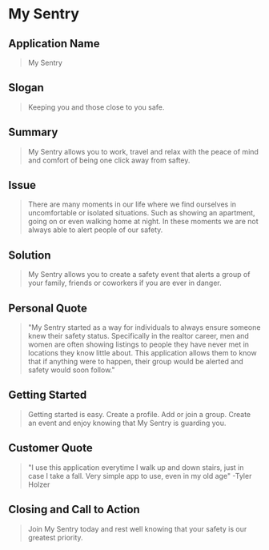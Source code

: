 # My Sentry #
 
## Application Name ##
  > My Sentry

## Slogan ##
  > Keeping you and those close to you safe.

## Summary ##
  > My Sentry allows you to work, travel and relax with the peace of mind and comfort of being one click away from saftey. 

## Issue ##
  > There are many moments in our life where we find ourselves in uncomfortable or isolated situations. Such as showing an apartment, going on or even walking home at night. In these moments we are not always able to alert people of our safety.
  
## Solution ##
  > My Sentry allows you to create a safety event that alerts a group of your family, friends or coworkers if you are ever in danger.

## Personal Quote ##
  > "My Sentry started as a way for individuals to always ensure someone knew their safety status. Specifically in the realtor career, men and women are often showing listings to people they have never met in locations they know little about. This application allows them to know that if anything were to happen, their group would be alerted and safety would soon follow." 

## Getting Started ##
  > Getting started is easy. Create a profile. Add or join a group. Create an event and enjoy knowing that My Sentry is guarding you. 

## Customer Quote ##
  > "I use this application everytime I walk up and down stairs, just in case I take a fall. Very simple app to use, even in my old age" -Tyler Holzer

## Closing and Call to Action ##
> Join My Sentry today and rest well knowing that your safety is our greatest priority. 
